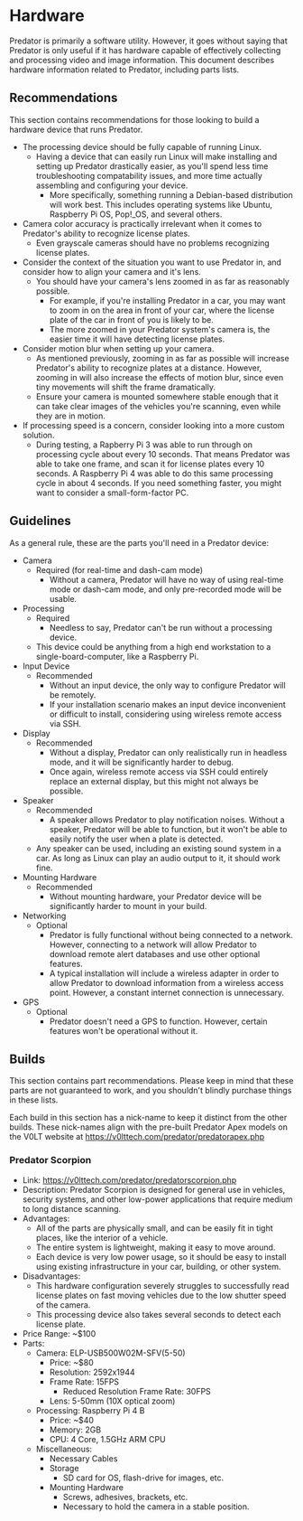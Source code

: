 # Hardware

Predator is primarily a software utility. However, it goes without saying that Predator is only useful if it has hardware capable of effectively collecting and processing video and image information. This document describes hardware information related to Predator, including parts lists.


## Recommendations

This section contains recommendations for those looking to build a hardware device that runs Predator.

- The processing device should be fully capable of running Linux.
    - Having a device that can easily run Linux will make installing and setting up Predator drastically easier, as you'll spend less time troubleshooting compatability issues, and more time actually assembling and configuring your device.
        - More specifically, something running a Debian-based distribution will work best. This includes operating systems like Ubuntu, Raspberry Pi OS, Pop!_OS, and several others.
- Camera color accuracy is practically irrelevant when it comes to Predator's ability to recognize license plates.
    - Even grayscale cameras should have no problems recognizing license plates.
- Consider the context of the situation you want to use Predator in, and consider how to align your camera and it's lens.
    - You should have your camera's lens zoomed in as far as reasonably possible.
        - For example, if you're installing Predator in a car, you may want to zoom in on the area in front of your car, where the license plate of the car in front of you is likely to be.
        - The more zoomed in your Predator system's camera is, the easier time it will have detecting license plates.
- Consider motion blur when setting up your camera.
    - As mentioned previously, zooming in as far as possible will increase Predator's ability to recognize plates at a distance. However, zooming in will also increase the effects of motion blur, since even tiny movements will shift the frame dramatically.
    - Ensure your camera is mounted somewhere stable enough that it can take clear images of the vehicles you're scanning, even while they are in motion.
- If processing speed is a concern, consider looking into a more custom solution.
    - During testing, a Rapberry Pi 3 was able to run through on processing cycle about every 10 seconds. That means Predator was able to take one frame, and scan it for license plates every 10 seconds. A Raspberry Pi 4 was able to do this same processing cycle in about 4 seconds. If you need something faster, you might want to consider a small-form-factor PC.


## Guidelines

As a general rule, these are the parts you'll need in a Predator device:

- Camera
    - Required (for real-time and dash-cam mode)
        - Without a camera, Predator will have no way of using real-time mode or dash-cam mode, and only pre-recorded mode will be usable.
- Processing
    - Required
        - Needless to say, Predator can't be run without a processing device.
    - This device could be anything from a high end workstation to a single-board-computer, like a Raspberry Pi.
- Input Device
    - Recommended
        - Without an input device, the only way to configure Predator will be remotely.
        - If your installation scenario makes an input device inconvenient or difficult to install, considering using wireless remote access via SSH.
- Display
    - Recommended
        - Without a display, Predator can only realistically run in headless mode, and it will be significantly harder to debug.
        - Once again, wireless remote access via SSH could entirely replace an external display, but this might not always be possible.
- Speaker
    - Recommended
        - A speaker allows Predator to play notification noises. Without a speaker, Predator will be able to function, but it won't be able to easily notify the user when a plate is detected.
    - Any speaker can be used, including an existing sound system in a car. As long as Linux can play an audio output to it, it should work fine.
- Mounting Hardware
    - Recommended
        - Without mounting hardware, your Predator device will be significantly harder to mount in your build.
- Networking
    - Optional
        - Predator is fully functional without being connected to a network. However, connecting to a network will allow Predator to download remote alert databases and use other optional features.
        - A typical installation will include a wireless adapter in order to allow Predator to download information from a wireless access point. However, a constant internet connection is unnecessary.
- GPS
    - Optional
        - Predator doesn't need a GPS to function. However, certain features won't be operational without it.


## Builds

This section contains part recommendations. Please keep in mind that these parts are not guaranteed to work, and you shouldn't blindly purchase things in these lists.

Each build in this section has a nick-name to keep it distinct from the other builds. These nick-names align with the pre-built Predator Apex models on the V0LT website at <https://v0lttech.com/predator/predatorapex.php>

### Predator Scorpion

- Link: <https://v0lttech.com/predator/predatorscorpion.php>
- Description: Predator Scorpion is designed for general use in vehicles, security systems, and other low-power applications that require medium to long distance scanning.
- Advantages:
    - All of the parts are physically small, and can be easily fit in tight places, like the interior of a vehicle.
    - The entire system is lightweight, making it easy to move around.
    - Each device is very low power usage, so it should be easy to install using existing infrastructure in your car, building, or other system.
- Disadvantages:
    - This hardware configuration severely struggles to successfully read license plates on fast moving vehicles due to the low shutter speed of the camera.
    - This processing device also takes several seconds to detect each license plate.
- Price Range: ~$100
- Parts:
    - Camera: ELP-USB500W02M-SFV(5-50)
        - Price: ~$80
        - Resolution: 2592x1944
        - Frame Rate: 15FPS
            - Reduced Resolution Frame Rate: 30FPS
        - Lens: 5-50mm (10X optical zoom)
    - Processing: Raspberry Pi 4 B
        - Price: ~$40
        - Memory: 2GB
        - CPU: 4 Core, 1.5GHz ARM CPU 
    - Miscellaneous:
        - Necessary Cables
        - Storage
            - SD card for OS, flash-drive for images, etc.
        - Mounting Hardware
            - Screws, adhesives, brackets, etc.
            - Necessary to hold the camera in a stable position.
